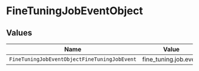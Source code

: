 # FineTuningJobEventObject


## Values

| Name                                         | Value                                        |
| -------------------------------------------- | -------------------------------------------- |
| `FineTuningJobEventObjectFineTuningJobEvent` | fine_tuning.job.event                        |